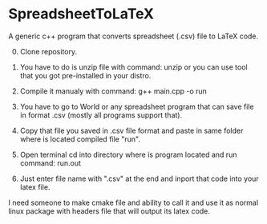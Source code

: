 # SpreadsheetToLaTeX
A generic c++ program that converts spreadsheet (.csv) file to LaTeX code.

0. Clone repository.

1. You have to do is unzip file with command:
unzip <NameOffile>
or you can use tool that you got pre-installed in your distro.

2. Compile it manualy with command:
g++ main.cpp -o run

3. You have to go to World or any spreadsheet program that can save file in format .csv (mostly all programs support that).

4. Copy that file you saved in .csv file format and paste in same folder where is located compiled file "run".

5. Open terminal cd into directory where is program located and run command:
run.out

6. Just enter file name with ".csv" at the end and inport that code into your latex file.

I need someone to make cmake file and ability to call it and use it as normal linux package with headers file that will output its latex code.
